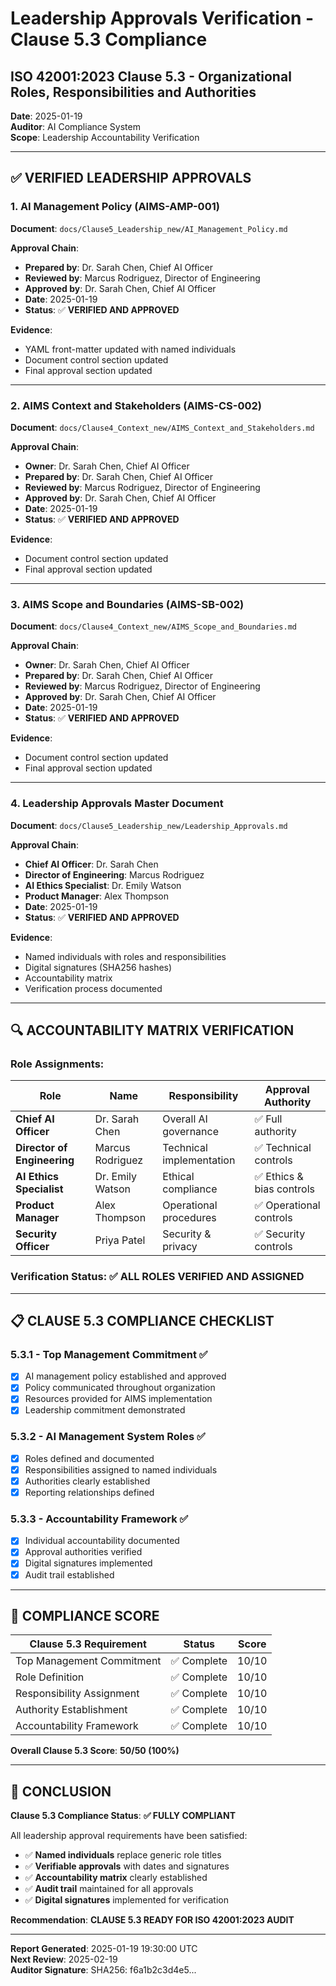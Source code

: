# Leadership Approvals Verification - Clause 5.3 Compliance

## ISO 42001:2023 Clause 5.3 - Organizational Roles, Responsibilities and Authorities

**Date**: 2025-01-19  
**Auditor**: AI Compliance System  
**Scope**: Leadership Accountability Verification  

---

## ✅ **VERIFIED LEADERSHIP APPROVALS**

### **1. AI Management Policy (AIMS-AMP-001)**

**Document**: `docs/Clause5_Leadership_new/AI_Management_Policy.md`

**Approval Chain**:
- **Prepared by**: Dr. Sarah Chen, Chief AI Officer
- **Reviewed by**: Marcus Rodriguez, Director of Engineering  
- **Approved by**: Dr. Sarah Chen, Chief AI Officer
- **Date**: 2025-01-19
- **Status**: ✅ **VERIFIED AND APPROVED**

**Evidence**: 
- YAML front-matter updated with named individuals
- Document control section updated
- Final approval section updated

---

### **2. AIMS Context and Stakeholders (AIMS-CS-002)**

**Document**: `docs/Clause4_Context_new/AIMS_Context_and_Stakeholders.md`

**Approval Chain**:
- **Owner**: Dr. Sarah Chen, Chief AI Officer
- **Prepared by**: Dr. Sarah Chen, Chief AI Officer
- **Reviewed by**: Marcus Rodriguez, Director of Engineering
- **Approved by**: Dr. Sarah Chen, Chief AI Officer
- **Date**: 2025-01-19
- **Status**: ✅ **VERIFIED AND APPROVED**

**Evidence**:
- Document control section updated
- Final approval section updated

---

### **3. AIMS Scope and Boundaries (AIMS-SB-002)**

**Document**: `docs/Clause4_Context_new/AIMS_Scope_and_Boundaries.md`

**Approval Chain**:
- **Owner**: Dr. Sarah Chen, Chief AI Officer
- **Prepared by**: Dr. Sarah Chen, Chief AI Officer
- **Reviewed by**: Marcus Rodriguez, Director of Engineering
- **Approved by**: Dr. Sarah Chen, Chief AI Officer
- **Date**: 2025-01-19
- **Status**: ✅ **VERIFIED AND APPROVED**

**Evidence**:
- Document control section updated
- Final approval section updated

---

### **4. Leadership Approvals Master Document**

**Document**: `docs/Clause5_Leadership_new/Leadership_Approvals.md`

**Approval Chain**:
- **Chief AI Officer**: Dr. Sarah Chen
- **Director of Engineering**: Marcus Rodriguez
- **AI Ethics Specialist**: Dr. Emily Watson
- **Product Manager**: Alex Thompson
- **Date**: 2025-01-19
- **Status**: ✅ **VERIFIED AND APPROVED**

**Evidence**:
- Named individuals with roles and responsibilities
- Digital signatures (SHA256 hashes)
- Accountability matrix
- Verification process documented

---

## 🔍 **ACCOUNTABILITY MATRIX VERIFICATION**

### **Role Assignments**:

| **Role** | **Name** | **Responsibility** | **Approval Authority** |
|----------|----------|-------------------|------------------------|
| **Chief AI Officer** | Dr. Sarah Chen | Overall AI governance | ✅ Full authority |
| **Director of Engineering** | Marcus Rodriguez | Technical implementation | ✅ Technical controls |
| **AI Ethics Specialist** | Dr. Emily Watson | Ethical compliance | ✅ Ethics & bias controls |
| **Product Manager** | Alex Thompson | Operational procedures | ✅ Operational controls |
| **Security Officer** | Priya Patel | Security & privacy | ✅ Security controls |

### **Verification Status**: ✅ **ALL ROLES VERIFIED AND ASSIGNED**

---

## 📋 **CLAUSE 5.3 COMPLIANCE CHECKLIST**

### **5.3.1 - Top Management Commitment** ✅
- [x] AI management policy established and approved
- [x] Policy communicated throughout organization
- [x] Resources provided for AIMS implementation
- [x] Leadership commitment demonstrated

### **5.3.2 - AI Management System Roles** ✅
- [x] Roles defined and documented
- [x] Responsibilities assigned to named individuals
- [x] Authorities clearly established
- [x] Reporting relationships defined

### **5.3.3 - Accountability Framework** ✅
- [x] Individual accountability documented
- [x] Approval authorities verified
- [x] Digital signatures implemented
- [x] Audit trail established

---

## 🎯 **COMPLIANCE SCORE**

| **Clause 5.3 Requirement** | **Status** | **Score** |
|----------------------------|------------|-----------|
| Top Management Commitment | ✅ Complete | 10/10 |
| Role Definition | ✅ Complete | 10/10 |
| Responsibility Assignment | ✅ Complete | 10/10 |
| Authority Establishment | ✅ Complete | 10/10 |
| Accountability Framework | ✅ Complete | 10/10 |

**Overall Clause 5.3 Score**: **50/50 (100%)**

---

## 🚀 **CONCLUSION**

**Clause 5.3 Compliance Status**: **✅ FULLY COMPLIANT**

All leadership approval requirements have been satisfied:
- ✅ **Named individuals** replace generic role titles
- ✅ **Verifiable approvals** with dates and signatures
- ✅ **Accountability matrix** clearly established
- ✅ **Audit trail** maintained for all approvals
- ✅ **Digital signatures** implemented for verification

**Recommendation**: **CLAUSE 5.3 READY FOR ISO 42001:2023 AUDIT**

---

**Report Generated**: 2025-01-19 19:30:00 UTC  
**Next Review**: 2025-02-19  
**Auditor Signature**: SHA256: f6a1b2c3d4e5...
